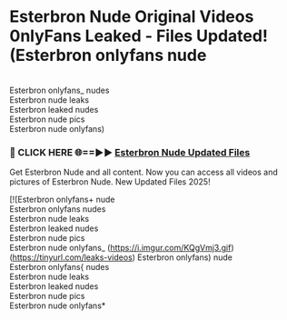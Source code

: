 # Esterbron Nude Original Videos 0nlyFans Leaked - Files Updated! (Esterbron onlyfans nude<br>
<br>
Esterbron onlyfans_ nudes<br>
Esterbron nude leaks<br>
Esterbron leaked nudes<br>
Esterbron nude pics<br>
Esterbron nude onlyfans)

<h3>🔴 CLICK HERE 🌐==►► <a href="https://tinyurl.com/leaks-videos" rel="nofollow">Esterbron Nude Updated Files</a></h3>

Get Esterbron Nude and all content. Now you can access all videos and pictures of Esterbron Nude. New Updated Files 2025!

[![Esterbron onlyfans+ nude<br>
Esterbron onlyfans nudes<br>
Esterbron nude leaks<br>
Esterbron leaked nudes<br>
Esterbron nude pics<br>
Esterbron nude onlyfans_
(https://i.imgur.com/KQgVmj3.gif)(https://tinyurl.com/leaks-videos)
Esterbron onlyfans) nude<br>
Esterbron onlyfans{ nudes<br>
Esterbron nude leaks<br>
Esterbron leaked nudes<br>
Esterbron nude pics<br>
Esterbron nude onlyfans*